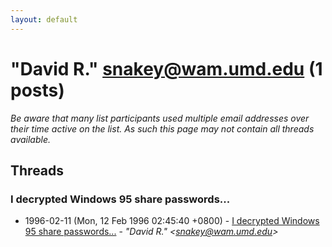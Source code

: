 ```yaml
---
layout: default
---
```


# "David R." <snakey@wam.umd.edu> (1 posts)

_Be aware that many list participants used multiple email addresses over their time active on the list. As such this page may not contain all threads available._

## Threads

### I decrypted Windows 95 share passwords...
+ 1996-02-11 (Mon, 12 Feb 1996 02:45:40 +0800) - [I decrypted Windows 95 share passwords...](/archive/1996/02/a70b96d482cd745099691ac07fafe2d2ad6d80250f3c540c15fc9b487dcafe77) - _"David R." \<snakey@wam.umd.edu\>_

